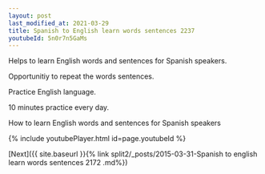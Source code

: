 ```yaml
---
layout: post
last_modified_at: 2021-03-29
title: Spanish to English learn words sentences 2237 
youtubeId: 5n0r7n5GaMs
---
```

 
 
Helps to learn English words and sentences for Spanish speakers.

Opportunitiy to repeat the words sentences. 

Practice English language. 
 
10 minutes practice every day. 
 
How to learn English words and sentences for Spanish speakers 
 
{% include youtubePlayer.html id=page.youtubeId %}
 
 
[Next]({{ site.baseurl }}{% link  split2/_posts/2015-03-31-Spanish to english learn words sentences 2172 .md%})
 

